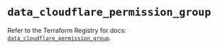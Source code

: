 # `data_cloudflare_permission_group`

Refer to the Terraform Registry for docs: [`data_cloudflare_permission_group`](https://registry.terraform.io/providers/cloudflare/cloudflare/5.0.0/docs/data-sources/permission_group).
